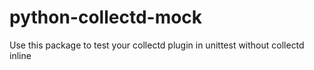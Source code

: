 # python-collectd-mock
Use this package to test your collectd plugin in unittest without collectd inline
